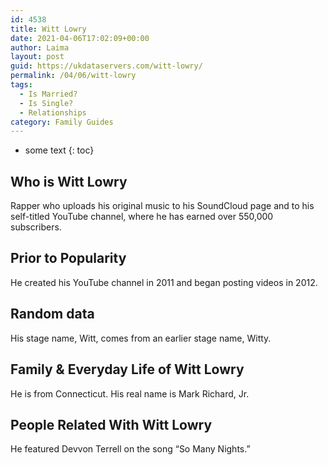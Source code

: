 ```yaml
---
id: 4538
title: Witt Lowry
date: 2021-04-06T17:02:09+00:00
author: Laima
layout: post
guid: https://ukdataservers.com/witt-lowry/
permalink: /04/06/witt-lowry
tags:
  - Is Married?
  - Is Single?
  - Relationships
category: Family Guides
---
```


* some text
{: toc}


## Who is Witt Lowry
                  
                  
                  
Rapper who uploads his original music to his SoundCloud page and to his self-titled YouTube channel, where he has earned over 550,000 subscribers.
                  
              
            
              
            
                
                
                
## Prior to Popularity
                  
                  
                  
He created his YouTube channel in 2011 and began posting videos in 2012.
                  
              
            
              
            
                
                
                
## Random data
                  
                  
                  
His stage name, Witt, comes from an earlier stage name, Witty.
                  
              
            
              
            
                
                
                
## Family & Everyday Life of Witt Lowry
                  
                  
                  
He is from Connecticut. His real name is Mark Richard, Jr.
                  
              
            
              
            
                
                
                
## People Related With Witt Lowry
                  
                  
                  
He featured Devvon Terrell on the song &#8220;So Many Nights.&#8221;
                  
              
            
              
            
                
              
            
              
              
            
            
              
            
          
          
          